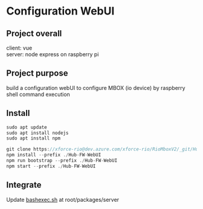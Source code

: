 # Configuration WebUI

## Project overall
client: vue <br/>
server: node express on raspberry pi

## Project purpose
build a configuration webUI to configure MBOX (io device) by raspberry shell command execution


## Install
```jsx
sudo apt update
sudo apt install nodejs
sudo apt install npm

git clone https://xforce-rio@dev.azure.com/xforce-rio/RioMboxV2/_git/Hub-FW-WebUI
npm install --prefix ./Hub-FW-WebUI
npm run bootstrap --prefix ./Hub-FW-WebUI
npm start --prefix ./Hub-FW-WebUI
```

## Integrate
Update [bashexec.sh](https://xforce-rio@dev.azure.com/xforce-rio/RioMboxV2/_git/Hub-FW-WebUI/blob/main/packages/server/bashexec.sh) at root/packages/server
